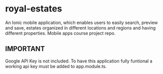 # royal-estates
An Ionic mobile application, which enables users to easily search, preview and save, estates organized in different locations and regions and having different properties.
Mobile apps course project repo.

## IMPORTANT
Google API Key is not included. To have this application fully funtional a working api key must be added to app.module.ts.

